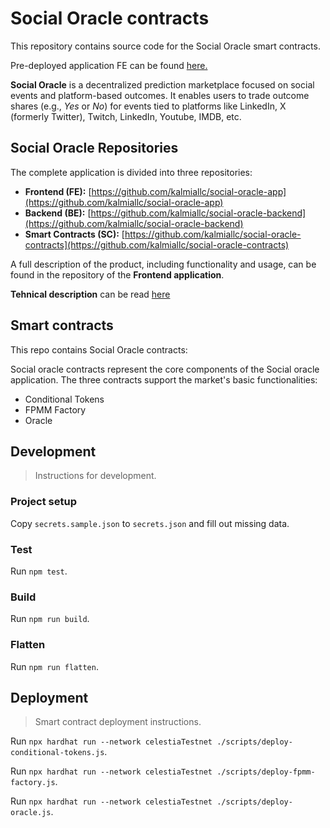 # Social Oracle contracts

This repository contains source code for the Social Oracle smart contracts.

Pre-deployed application FE can be found [here.](https://d1fq8e8mhf6u5t.cloudfront.net)

**Social Oracle** is a decentralized prediction marketplace focused on social events and platform-based outcomes. It enables users to trade outcome shares (e.g., *Yes* or *No*) for events tied to platforms like LinkedIn, X (formerly Twitter), Twitch, LinkedIn, Youtube, IMDB, etc.  

## Social Oracle Repositories  

The complete application is divided into three repositories:  

- **Frontend (FE):** [https://github.com/kalmiallc/social-oracle-app](https://github.com/kalmiallc/social-oracle-app)  
- **Backend (BE):** [https://github.com/kalmiallc/social-oracle-backend](https://github.com/kalmiallc/social-oracle-backend)  
- **Smart Contracts (SC):** [https://github.com/kalmiallc/social-oracle-contracts](https://github.com/kalmiallc/social-oracle-contracts)  

A full description of the product, including functionality and usage, can be found in the repository of the **Frontend application**. 

**Tehnical description** can be read [here](./TehnicalDescription.md)

## Smart contracts

This repo contains Social Oracle contracts:

Social oracle contracts represent the core components of the Social oracle application. The three contracts support the market's basic functionalities:
- Conditional Tokens
- FPMM Factory
- Oracle

## Development

> Instructions for development.

### Project setup

Copy `secrets.sample.json` to `secrets.json` and fill out missing data.

### Test

Run `npm test`.

### Build

Run `npm run build`.

### Flatten

Run `npm run flatten`.

## Deployment

> Smart contract deployment instructions.

Run `npx hardhat run --network celestiaTestnet ./scripts/deploy-conditional-tokens.js`.

Run `npx hardhat run --network celestiaTestnet ./scripts/deploy-fpmm-factory.js`.

Run `npx hardhat run --network celestiaTestnet ./scripts/deploy-oracle.js`.

